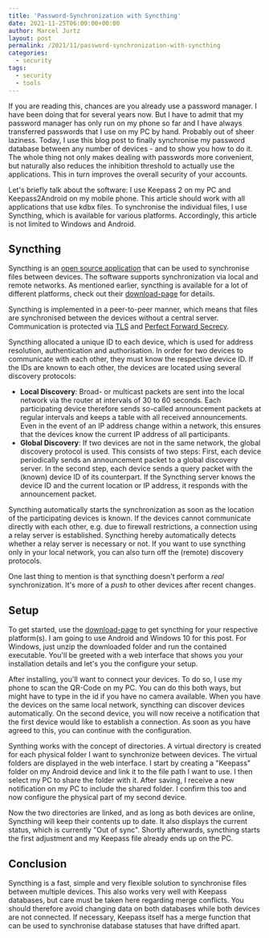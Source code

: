 ```yaml
---
title: 'Password-Synchronization with Syncthing'
date: 2021-11-25T06:00:00+00:00
author: Marcel Jurtz
layout: post
permalink: /2021/11/password-synchronization-with-syncthing
categories:
  - security
tags:
  - security
  - tools
---
```


If you are reading this, chances are you already use a password manager. I have been doing that for several years now. But I have to admit that my password manager has only run on my phone so far and I have always transferred passwords that I use on my PC by hand. Probably out of sheer laziness. Today, I use this blog post to finally synchronise my password database between any number of devices - and to show you how to do it. The whole thing not only makes dealing with passwords more convenient, but naturally also reduces the inhibition threshold to actually use the applications. This in turn improves the overall security of your accounts.

Let's briefly talk about the software: I use Keepass 2 on my PC and Keepass2Android on my mobile phone. This article should work with all applications that use kdbx files. To synchronise the individual files, I use Syncthing, which is available for various platforms. Accordingly, this article is not limited to Windows and Android.

## Syncthing

Syncthing is an [open source application](https://github.com/syncthing/syncthing) that can be used to synchronise files between devices. The software supports synchronization via local and remote networks. As mentioned earlier, syncthing is available for a lot of different platforms, check out their [download-page](https://syncthing.net/downloads/) for details.

Syncthing is implemented in a peer-to-peer manner, which means that files are synchronised between the devices without a central server. Communication is protected via [TLS](https://de.wikipedia.org/wiki/Transport_Layer_Security) and [Perfect Forward Secrecy](https://de.wikipedia.org/wiki/Perfect_Forward_Secrecy).

Syncthing allocated a unique ID to each device, which is used for address resolution, authentication and authorisation. In order for two devices to communicate with each other, they must know the respective device ID. If the IDs are known to each other, the devices are located using several discovery protocols:

* **Local Discovery**: Broad- or multicast packets are sent into the local network via the router at intervals of 30 to 60 seconds. Each participating device therefore sends so-called announcement packets at regular intervals and keeps a table with all received announcements. Even in the event of an IP address change within a network, this ensures that the devices know the current IP address of all participants.
* **Global Discovery**: If two devices are not in the same network, the global discovery protocol is used. This consists of two steps: First, each device periodically sends an announcement packet to a global discovery server. In the second step, each device sends a query packet with the (known) device ID of its counterpart. If the Syncthing server knows the device ID and the current location or IP address, it responds with the announcement packet.

Syncthing automatically starts the synchronization as soon as the location of the participating devices is known. If the devices cannot communicate directly with each other, e.g. due to firewall restrictions, a connection using a relay server is established. Syncthing hereby automatically detects whether a relay server is necessary or not. If you want to use syncthing only in your local network, you can also turn off the (remote) discovery protocols.

One last thing to mention is that syncthing doesn't perform a *real* synchronization. It's more of a *push* to other devices after recent changes.

## Setup

To get started, use the [download-page](https://syncthing.net/downloads/) to get syncthing for your respective platform(s). I am going to use Android and Windows 10 for this post.
For Windows, just unzip the downloaded folder and run the contained executable. You'll be greeted with a web interface that shows you your installation details and let's you the configure your setup.

After installing, you'll want to connect your devices. To do so, I use my phone to scan the QR-Code on my PC. You can do this both ways, but might have to type in the id if you have no camera available. When you have the devices on the same local network, syncthing can discover devices automatically. On the second device, you will now receive a notification that the first device would like to establish a connection. As soon as you have agreed to this, you can continue with the configuration.

Synthing works with the concept of directories. A virtual directory is created for each physical folder I want to synchronize between devices. The virtual folders are displayed in the web interface. I start by creating a "Keepass" folder on my Android device and link it to the file path I want to use. I then select my PC to share the folder with it. After saving, I receive a new notification on my PC to include the shared folder. I confirm this too and now configure the physical part of my second device.

Now the two directories are linked, and as long as both devices are online, Syncthing will keep their contents up to date. It also displays the current status, which is currently "Out of sync". Shortly afterwards, syncthing starts the first adjustment and my Keepass file already ends up on the PC.

## Conclusion

Syncthing is a fast, simple and very flexible solution to synchronise files between multiple devices. This also works very well with Keepass databases, but care must be taken here regarding merge conflicts. You should therefore avoid changing data on both databases while both devices are not connected. If necessary, Keepass itself has a merge function that can be used to synchronise database statuses that have drifted apart.